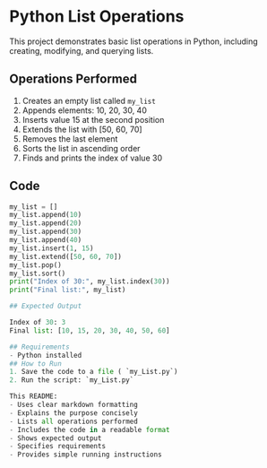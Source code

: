 # Python List Operations
This project demonstrates basic list operations in Python, including creating, modifying, and querying lists.

## Operations Performed
1. Creates an empty list called `my_list`
2. Appends elements: 10, 20, 30, 40
3. Inserts value 15 at the second position
4. Extends the list with [50, 60, 70]
5. Removes the last element
6. Sorts the list in ascending order
7. Finds and prints the index of value 30

## Code

```python
my_list = []
my_list.append(10)
my_list.append(20)
my_list.append(30)
my_list.append(40)
my_list.insert(1, 15)
my_list.extend([50, 60, 70])
my_list.pop()
my_list.sort()
print("Index of 30:", my_list.index(30))
print("Final list:", my_list)

## Expected Output

Index of 30: 3
Final list: [10, 15, 20, 30, 40, 50, 60]

## Requirements
- Python installed 
## How to Run
1. Save the code to a file ( `my_List.py`)
2. Run the script: `my_List.py`

This README:
- Uses clear markdown formatting
- Explains the purpose concisely
- Lists all operations performed
- Includes the code in a readable format
- Shows expected output
- Specifies requirements
- Provides simple running instructions
